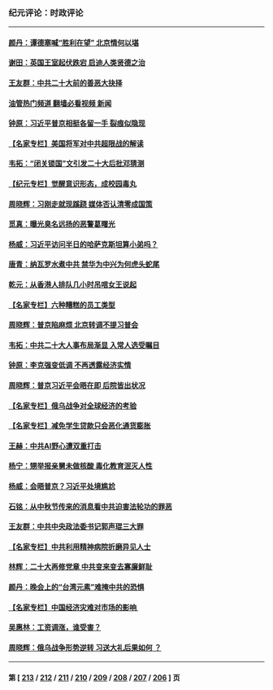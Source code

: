 ### 纪元评论：时政评论
---
#### [颜丹：谭德塞喊“胜利在望” 北京情何以堪](../../pages/nsc1025/n13826809.md?09170330) 
#### [谢田：英国王室起伏跌宕 启迪人类贤德之治](../../pages/nsc1025/n13826363.md?09170330) 
#### [王友群：中共二十大前的善恶大抉择](../../pages/nsc1025/n13826020.md?09170330) 
#### [油管热门频道 翻墙必看视频 新闻](ok?09170330)
#### [钟原：习近平普京相挺各留一手 裂痕似隐现](../../pages/nsc1025/n13826171.md?09170330) 
#### [【名家专栏】美国将军对中共超限战的解读](../../pages/nsc1025/n13825825.md?09170330) 
#### [韦拓：“闭关锁国”文引发二十大后批邓猜测](../../pages/nsc1025/n13825527.md?09170330) 
#### [【纪元专栏】觉醒意识形态，成校园毒丸](../../pages/nsc1025/n13825850.md?09170330) 
#### [周晓辉：习刚走就现蹊跷 媒体否认清零成国策](../../pages/nsc1025/n13825802.md?09170330) 
#### [觅真：曝光臭名远扬的恶警葛曙光](../../pages/nsc1025/n13825488.md?09170330) 
#### [杨威：习近平访问半日的哈萨克斯坦算小弟吗？](../../pages/nsc1025/n13825423.md?09170330) 
#### [唐青：纳瓦罗水煮中共 禁华为中兴为何虎头蛇尾](../../pages/nsc1025/n13825436.md?09170330) 
#### [乾元：从香港人排队几小时吊唁女王说起](../../pages/nsc1025/n13825336.md?09170330) 
#### [【名家专栏】六种糟糕的员工类型](../../pages/nsc1025/n13824975.md?09170330) 
#### [周晓辉：普京陷麻烦 北京转调不提习普会](../../pages/nsc1025/n13825084.md?09170330) 
#### [韦拓：中共二十大人事布局渐显 入常人选受瞩目](../../pages/nsc1025/n13824638.md?09170330) 
#### [钟原：李克强变低调 不再透露经济实情](../../pages/nsc1025/n13824536.md?09170330) 
#### [周晓辉：普京习近平会晤在即 后院皆出状况](../../pages/nsc1025/n13824280.md?09170330) 
#### [【名家专栏】俄乌战争对全球经济的考验](../../pages/nsc1025/n13824072.md?09170330) 
#### [【名家专栏】减免学生贷款只会恶化通货膨胀](../../pages/nsc1025/n13824062.md?09170330) 
#### [王赫：中共AI野心遭双重打击](../../pages/nsc1025/n13823910.md?09170330) 
#### [杨宁：甥举报亲舅未做核酸 毒化教育泯灭人性](../../pages/nsc1025/n13824258.md?09170330) 
#### [杨威：会晤普京？习近平处境尴尬](../../pages/nsc1025/n13823655.md?09170330) 
#### [石铭：从中秋节传来的消息看中共迫害法轮功的罪恶](../../pages/nsc1025/n13823517.md?09170330) 
#### [王友群：中共中央政法委书记郭声琨三大罪](../../pages/nsc1025/n13823608.md?09170330) 
#### [【名家专栏】中共利用精神病院折磨异见人士](../../pages/nsc1025/n13823233.md?09170330) 
#### [林辉：二十大再修党章 中共变来变去寡廉鲜耻](../../pages/nsc1025/n13823563.md?09170330) 
#### [颜丹：晚会上的“台湾元素”难掩中共的恐惧](../../pages/nsc1025/n13823405.md?09170330) 
#### [【名家专栏】中国经济灾难对市场的影响 ](../../pages/nsc1025/n13822578.md?09170330) 
#### [吴惠林：工资调涨，谁受害？](../../pages/nsc1025/n13823500.md?09170330) 
#### [周晓辉：俄乌战争形势逆转 习送大礼后果如何 ？](../../pages/nsc1025/n13823057.md?09170330) 

---
#### 第 [ [213](./213.md?09170330) / [212](./212.md?09170330) / [211](./211.md?09170330) / [210](./210.md?09170330) / [209](./209.md?09170330) / [208](./208.md?09170330) / [207](./207.md?09170330) / [206](./206.md?09170330) ] 页
